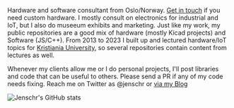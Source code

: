 Hardware and software consultant from Oslo/Norway. [Get in touch](https://maketronics.no/about/) if you need custom hardware. I mostly consult on electronics for industrial and IoT, but I also do museeum exhibits and marketing. Just like my work, my public repositories are a good mix of hardware (mostly Kicad projects) and Software (JS/C++). From 2013 to 2023 I built up and lectured hardware/IoT topics for [Kristiania University](https://www.kristiania.no/), so several repositories contain content from lectures as well.

Whenever my clients allow me or I do personal projects, I'll post libraries and code that can be useful to others. Please send a PR if any of my code needs fixing. Reach me on Twitter as @jenschr or [via my Blog](https://flashgamer.com) 

![Jenschr's GitHub stats](https://github-readme-stats.vercel.app/api?username=jenschr&show_icons=true)

